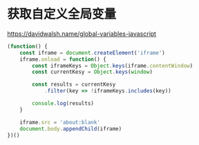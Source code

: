 # 获取自定义全局变量

https://davidwalsh.name/global-variables-javascript

```js
(function() {
    const iframe = document.createElement('iframe')
    iframe.onload = function() {
        const iframeKeys = Object.keys(iframe.contentWindow)
        const currentKesy = Object.keys(window)

        const results = currentKesy
            .filter(key => !iframeKeys.includes(key))

        console.log(results)
    }

    iframe.src = 'about:blank'
    document.body.appendChild(iframe)
})()
```
